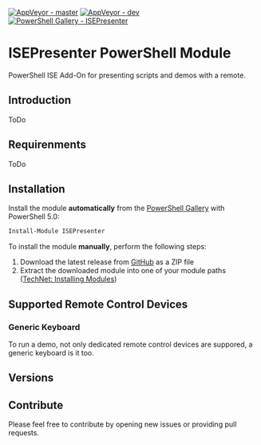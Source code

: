 [![AppVeyor - master](https://ci.appveyor.com/api/projects/status/h14qy0k9jih4sp78/branch/master?svg=true)](https://ci.appveyor.com/project/claudiospizzi/isepresenter/branch/master) [![AppVeyor - dev](https://ci.appveyor.com/api/projects/status/h14qy0k9jih4sp78/branch/dev?svg=true)](https://ci.appveyor.com/project/claudiospizzi/isepresenter/branch/dev) [![PowerShell Gallery - ISEPresenter](https://img.shields.io/badge/PowerShell%20Gallery-ISEPresenter-0072C6.svg)](https://www.powershellgallery.com/packages/ISEPresenter)

# ISEPresenter PowerShell Module
PowerShell ISE Add-On for presenting scripts and demos with a remote.


## Introduction

ToDo


## Requirenments

ToDo


## Installation

Install the module **automatically** from the [PowerShell Gallery](https://www.powershellgallery.com/packages/ISEPresenter) with PowerShell 5.0:

```powershell
Install-Module ISEPresenter
```

To install the module **manually**, perform the following steps:

1. Download the latest release from [GitHub](https://github.com/claudiospizzi/isepresenter/releases) as a ZIP file
2. Extract the downloaded module into one of your module paths ([TechNet: Installing Modules](https://technet.microsoft.com/en-us/library/dd878350))


## Supported Remote Control Devices

### Generic Keyboard

To run a demo, not only dedicated remote control devices are suppored, a generic keyboard is it too.

###
 

## Versions


## Contribute

Please feel free to contribute by opening new issues or providing pull requests.
